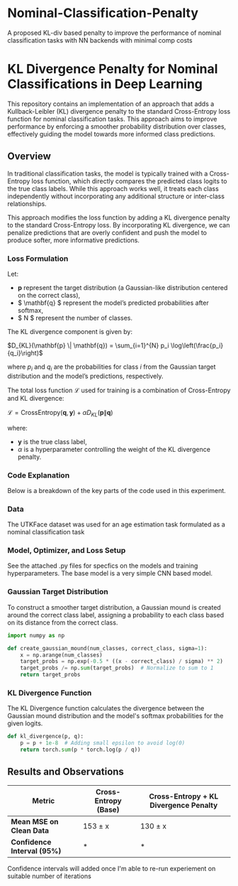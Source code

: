 # Nominal-Classification-Penalty
A proposed KL-div based penalty to improve the performance of nominal classification tasks with NN backends with minimal comp costs

# KL Divergence Penalty for Nominal Classifications in Deep Learning

This repository contains an implementation of an approach that adds a Kullback-Leibler (KL) divergence penalty to the standard Cross-Entropy loss function for nominal classification tasks. This approach aims to improve performance by enforcing a smoother probability distribution over classes, effectively guiding the model towards more informed class predictions.

## Overview

In traditional classification tasks, the model is typically trained with a Cross-Entropy loss function, which directly compares the predicted class logits to the true class labels. While this approach works well, it treats each class independently without incorporating any additional structure or inter-class relationships.

This approach modifies the loss function by adding a KL divergence penalty to the standard Cross-Entropy loss. By incorporating KL divergence, we can penalize predictions that are overly confident and push the model to produce softer, more informative predictions.



### Loss Formulation
Let:
- $\mathbf{p}$ represent the target distribution (a Gaussian-like distribution centered on the correct class),
- $ \mathbf{q} $ represent the model’s predicted probabilities after softmax,
- $ N $ represent the number of classes.

The KL divergence component is given by:


$D_{KL}(\mathbf{p} \| \mathbf{q}) = \sum_{i=1}^{N} p_i \log\left(\frac{p_i}{q_i}\right)$


where $p_i$ and $q_i$ are the probabilities for class $i$ from the Gaussian target distribution and the model’s predictions, respectively.

The total loss function $\mathcal{L}$ used for training is a combination of Cross-Entropy and KL divergence:


$\mathcal{L} = \text{CrossEntropy}(\mathbf{q}, \mathbf{y}) + \alpha D_{KL}(\mathbf{p} \| \mathbf{q})$

where:
-  $\mathbf{y}$ is the true class label,
- $\alpha$ is a hyperparameter controlling the weight of the KL divergence penalty.

### Code Explanation

Below is a breakdown of the key parts of the code used in this experiment.

### Data
The UTKFace dataset was used for an age estimation task formulated as a nominal classification task

### Model, Optimizer, and Loss Setup

See the attached .py files for specfics on the models and training hyperparameters. The base model is a very simple CNN based model. 

### Gaussian Target Distribution

To construct a smoother target distribution, a Gaussian mound is created around the correct class label, assigning a probability to each class based on its distance from the correct class.

```python
import numpy as np

def create_gaussian_mound(num_classes, correct_class, sigma=1):
    x = np.arange(num_classes)
    target_probs = np.exp(-0.5 * ((x - correct_class) / sigma) ** 2)
    target_probs /= np.sum(target_probs)  # Normalize to sum to 1
    return target_probs
```

### KL Divergence Function

The KL Divergence function calculates the divergence between the Gaussian mound distribution and the model's softmax probabilities for the given logits.

```python
def kl_divergence(p, q):
    p = p + 1e-8  # Adding small epsilon to avoid log(0)
    return torch.sum(p * torch.log(p / q))
```

## Results and Observations


| Metric                         | Cross-Entropy (Base) | Cross-Entropy + KL Divergence Penalty |
|--------------------------------|----------------------|---------------------------------------|
| **Mean MSE on Clean Data**          | 153 ± x       | 130 ± x                        |
| **Confidence Interval (95%)**  | *     | *                       |
Confidence intervals will added once I'm able to re-run experiement on suitable number of iterations

